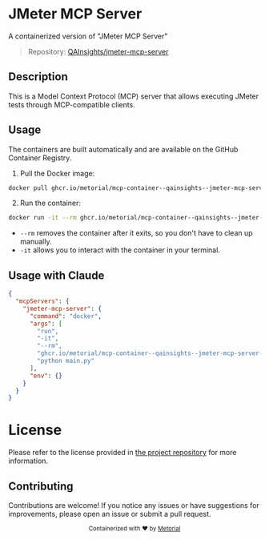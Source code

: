
# JMeter MCP Server

A containerized version of "JMeter MCP Server"

> Repository: [QAInsights/jmeter-mcp-server](https://github.com/QAInsights/jmeter-mcp-server)

## Description

This is a Model Context Protocol (MCP) server that allows executing JMeter tests through MCP-compatible clients.


## Usage

The containers are built automatically and are available on the GitHub Container Registry.

1. Pull the Docker image:

```bash
docker pull ghcr.io/metorial/mcp-container--qainsights--jmeter-mcp-server--jmeter-mcp-server
```

2. Run the container:

```bash
docker run -it --rm ghcr.io/metorial/mcp-container--qainsights--jmeter-mcp-server--jmeter-mcp-server 
```

- `--rm` removes the container after it exits, so you don't have to clean up manually.
- `-it` allows you to interact with the container in your terminal.



## Usage with Claude

```json
{
  "mcpServers": {
    "jmeter-mcp-server": {
      "command": "docker",
      "args": [
        "run",
        "-it",
        "--rm",
        "ghcr.io/metorial/mcp-container--qainsights--jmeter-mcp-server--jmeter-mcp-server",
        "python main.py"
      ],
      "env": {}
    }
  }
}
```

# License

Please refer to the license provided in [the project repository](https://github.com/QAInsights/jmeter-mcp-server) for more information.

## Contributing

Contributions are welcome! If you notice any issues or have suggestions for improvements, please open an issue or submit a pull request.

<div align="center">
  <sub>Containerized with ❤️ by <a href="https://metorial.com">Metorial</a></sub>
</div>
  